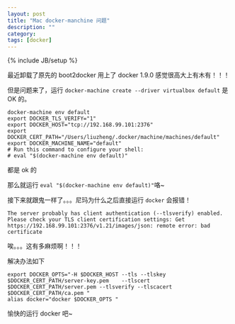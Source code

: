 ```yaml
---
layout: post
title: "Mac docker-manchine 问题"
description: ""
category: 
tags: [docker]
---
```

{% include JB/setup %}

最近卸载了原先的 boot2docker 用上了 docker 1.9.0 感觉很高大上有木有！！！

但是问题来了，运行 `docker-machine create --driver virtualbox default` 是 OK 的。

    docker-machine env default
    export DOCKER_TLS_VERIFY="1"
	export DOCKER_HOST="tcp://192.168.99.101:2376"
	export DOCKER_CERT_PATH="/Users/liuzheng/.docker/machine/machines/default"
	export DOCKER_MACHINE_NAME="default"
	# Run this command to configure your shell: 
	# eval "$(docker-machine env default)"

都是 ok 的

那么就运行 `eval "$(docker-machine env default)"`咯~

接下来就跟鬼一样了。。。尼玛为什么之后直接运行 `docker` 会报错！

    The server probably has client authentication (--tlsverify) enabled. Please check your TLS client certification settings: Get https://192.168.99.101:2376/v1.21/images/json: remote error: bad certificate

唉。。。这有多麻烦啊！！！

解决办法如下

    export DOCKER_OPTS="-H $DOCKER_HOST --tls --tlskey $DOCKER_CERT_PATH/server-key.pem    --tlscert $DOCKER_CERT_PATH/server.pem --tlsverify --tlscacert $DOCKER_CERT_PATH/ca.pem "
    alias docker="docker $DOCKER_OPTS " 

愉快的运行 docker 吧~

